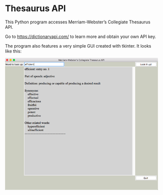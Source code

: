 # Thesaurus API

This Python program accesses Merriam-Webster’s Collegiate Thesaurus API.

Go to <https://dictionaryapi.com/> to learn more and obtain your own API key.

The program also features a very simple GUI created with tkinter. It looks like this:

![screenshot](ScreenshotThesaurus.png "Screenshot")
